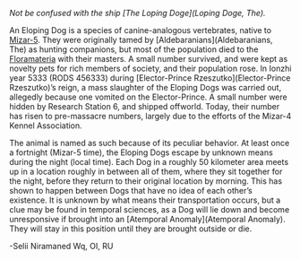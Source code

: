 *Not be confused with the ship [The Loping Doge](Loping Doge, The).*

An Eloping Dog is a species of canine-analogous vertebrates, native to [Mizar-5](Mizar-5). They were originally tamed by [Aldebaranians](Aldebaranians, The) as hunting companions, but most of the population died to the [Floramateria](Floramateria) with their masters. A small number survived, and were kept as novelty pets for rich members of society, and their population rose. In Ionzhi year 5333 (RODS 456333) during [Elector-Prince Rzeszutko](Elector-Prince Rzeszutko)’s reign, a mass slaughter of the Eloping Dogs was carried out, allegedly because one vomited on the Elector-Prince. A small number were hidden by Research Station 6, and shipped offworld. Today, their number has risen to pre-massacre numbers, largely due to the efforts of the Mizar-4 Kennel Association.

The animal is named as such because of its peculiar behavior. At least once a fortnight (Mizar-5 time), the Eloping Dogs escape by unknown means during the night (local time). Each Dog in a roughly 50 kilometer area meets up in a location roughly in between all of them, where they sit together for the night, before they return to their original location by morning. This has shown to happen between Dogs that have no idea of each other’s existence. It is unknown by what means their transportation occurs, but a clue may be found in temporal sciences, as a Dog will lie down and become unresponsive if brought into an [Atemporal Anomaly](Atemporal Anomaly). They will stay in this position until they are brought outside or die.

-Selii Niramaned Wq, OI, RU
